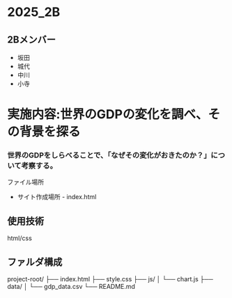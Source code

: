 # 2025_2B

## 2Bメンバー
- 坂田
- 城代
- 中川
- 小寺

# 実施内容:世界のGDPの変化を調べ、その背景を探る
### 世界のGDPをしらべることで、「なぜその変化がおきたのか？」について考察する。
ファイル場所
- サイト作成場所 - index.html
## 使用技術
html/css
## ファルダ構成
project-root/ ├── index.html ├── style.css ├── js/ │ └── chart.js ├── data/ │ └── gdp_data.csv └── README.md
